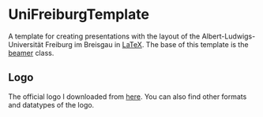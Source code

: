 # UniFreiburgTemplate
A template for creating presentations with the layout of the Albert-Ludwigs-Universität Freiburg im Breisgau in [LaTeX](https://www.latex-project.org/). The base of this template is the [beamer](https://ctan.org/pkg/beamer) class.
## Logo
The official logo I downloaded from [here](https://de.wikipedia.org/wiki/Datei:Albert-Ludwigs-Universit%C3%A4t_Freiburg_2009_logo.svg). You can also find other formats and datatypes of the logo.
